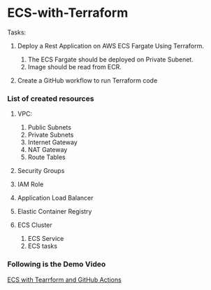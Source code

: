 # ECS-with-Terraform

Tasks:

1. Deploy a Rest Application on AWS ECS Fargate Using Terraform.
    1. The ECS Fargate should be deployed on Private Subenet.
    2. Image should be read from ECR.

2. Create a GitHub workflow to run Terraform code

### List of created resources

1. VPC:
   1. Public Subnets
   2. Private Subnets
   3. Internet Gateway
   4. NAT Gateway
   5. Route Tables

2. Security Groups
3. IAM Role
4. Application Load Balancer
5. Elastic Container Registry
6. ECS Cluster
   1. ECS Service
   2. ECS tasks

### Following is the Demo Video
[ECS with Tearrform and GitHub Actions](./ECS-with_Terraform_demo.mkv)